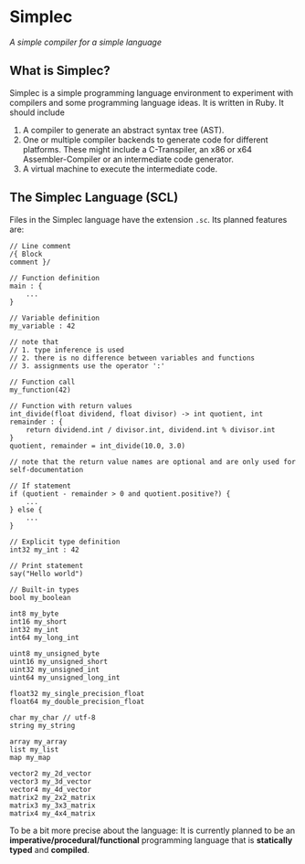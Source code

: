 # Simplec
_A simple compiler for a simple language_

## What is Simplec?

Simplec is a simple programming language environment to experiment with compilers and some programming language ideas. It is written in Ruby. It should include
1. A compiler to generate an abstract syntax tree (AST).
2. One or multiple compiler backends to generate code for different platforms. These might include a C-Transpiler, an x86 or x64 Assembler-Compiler or an intermediate code generator.
3. A virtual machine to execute the intermediate code.

## The Simplec Language (SCL)

Files in the Simplec language have the extension `.sc`. Its planned features are:

```
// Line comment
/{ Block
comment }/

// Function definition
main : {
    ...
}

// Variable definition
my_variable : 42

// note that
// 1. type inference is used
// 2. there is no difference between variables and functions
// 3. assignments use the operator ':'

// Function call
my_function(42)

// Function with return values
int_divide(float dividend, float divisor) -> int quotient, int remainder : {
    return dividend.int / divisor.int, dividend.int % divisor.int
}
quotient, remainder = int_divide(10.0, 3.0)

// note that the return value names are optional and are only used for self-documentation

// If statement
if (quotient - remainder > 0 and quotient.positive?) {
    ...
} else {
    ...
}

// Explicit type definition
int32 my_int : 42

// Print statement
say("Hello world")

// Built-in types
bool my_boolean

int8 my_byte
int16 my_short
int32 my_int
int64 my_long_int

uint8 my_unsigned_byte
uint16 my_unsigned_short
uint32 my_unsigned_int
uint64 my_unsigned_long_int

float32 my_single_precision_float
float64 my_double_precision_float

char my_char // utf-8
string my_string

array my_array
list my_list
map my_map

vector2 my_2d_vector
vector3 my_3d_vector
vector4 my_4d_vector
matrix2 my_2x2_matrix
matrix3 my_3x3_matrix
matrix4 my_4x4_matrix
```

To be a bit more precise about the language:
It is currently planned to be an **imperative/procedural/functional** programming language that is **statically typed** and **compiled**.
